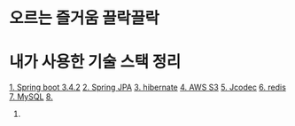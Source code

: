 # 오르는 즐거움 끌락끌락

# 내가 사용한 기술 스택 정리

<a href="./my-tec/">1. Spring boot 3.4.2<a>
<a href="./my-tec/">2. Spring JPA<a>
<a href="./my-tec/">3. hibernate<a>
<a href="./my-tec/">4. AWS S3<a>
<a href="./my-tec/">5. Jcodec<a>
<a href="./my-tec/">6. redis<a>
<a href="./my-tec/">7. MySQL<a>
<a href="./my-tec/">8. <a>

1.